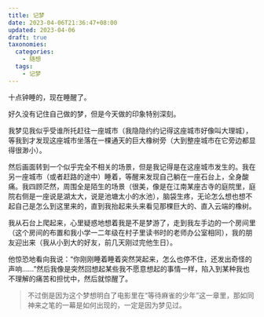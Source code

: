 ```yaml
---
title: 记梦
date: 2023-04-06T21:36:47+08:00
updated: 2023-04-06
draft: true
taxonomies:
  categories:
    - 随想
  tags:
    - 记梦
---
```




十点钟睡的，现在睡醒了。

好久没有记住自己做的梦，但是今天做的印象特别深刻。

我梦见我似乎受谁所托赶往一座城市（我隐隐约约记得这座城市好像叫大理城），等我到才发现这座城市坐落在一棵通天的巨大橡树旁（大到整座城市在它旁边都显得很渺小）。

然后画面转到一个似乎完全不相关的场景，但是我记得是在这座城市发生的。我在另一座城市（或者赶路的途中）睡着，等醒来发现自己躺在一座石台上，全身酸痛。我四顾茫然，周围全是陌生的场景（很美，像是在江南某座古寺的庭院里，庭院右侧是一座说是湖太大，说是池塘太小的水池），脑袋生疼，无论怎么想也想不起自己是怎么到这里来的，直到我抬起来头来看见那棵巨大的、直入云端的橡树。

我从石台上爬起来，心里疑惑地想着我是不是梦游了，走到我左手边的一个房间里（这个房间的布置和我小学一二年级在村子里读书时的老师办公室相同），我的朋友迎出来（我从小到大的好友，前几天刚过完他生日）。

他惊恐地看向我说：“你刚刚睡着睡着突然哭起来，怎么也停不住，还发出奇怪的声响……”然后我像是突然回想起某些我不愿意想起的事情一样，陷入到某种我也不理解的痛苦和担忧中，然后就惊醒了。

> 不过倒是因为这个梦想明白了电影里在“等待麻雀的少年”这一章里，那如同神来之笔的一幕是如何出现的，一定是因为梦见过。